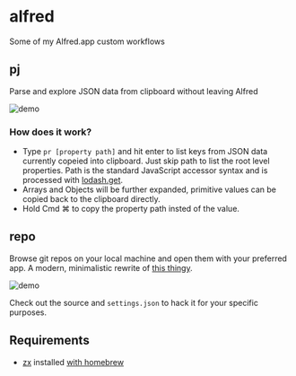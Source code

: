 # alfred
Some of my Alfred.app custom workflows

## pj
Parse and explore JSON data from clipboard without leaving Alfred

![demo](./img/pj2.gif)

### How does it work?

* Type `pr [property path]` and hit enter to list keys from JSON data currently copeied into clipboard. Just skip path to list the root level properties. Path is the standard JavaScript accessor syntax and is processed with [lodash.get](https://www.npmjs.com/package/lodash.get).
* Arrays and Objects will be further expanded, primitive values can be copied back to the clipboard directly.
* Hold Cmd ⌘ to copy the property path insted of the value.

## repo

Browse git repos on your local machine and open them with your preferred app. A modern, minimalistic rewrite of [this thingy](https://github.com/deanishe/alfred-repos).

![demo](./img/alfred.gif)

Check out the source and `settings.json` to hack it for your specific purposes.

## Requirements
* [zx](https://github.com/google/zx) installed [with homebrew](https://formulae.brew.sh/formula/zx)
